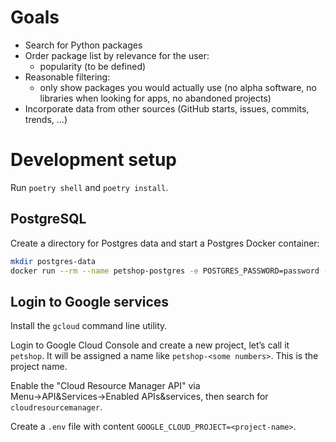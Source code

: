 # Goals

- Search for Python packages
- Order package list by relevance for the user:
  - popularity (to be defined)
- Reasonable filtering:
  - only show packages you would actually use (no alpha software,
    no libraries when looking for apps, no abandoned projects)
- Incorporate data from other sources (GitHub starts, issues, commits,
  trends, ...)

# Development setup

Run `poetry shell` and `poetry install`.

## PostgreSQL

Create a directory for Postgres data and start a Postgres Docker container:

```bash
mkdir postgres-data
docker run --rm --name petshop-postgres -e POSTGRES_PASSWORD=password -p 127.0.0.1:5439:5432 -d -v $PWD/postgresql-data/:/var/lib/postgresql/data postgres:14
```

## Login to Google services

Install the `gcloud` command line utility.

Login to Google Cloud Console and create a new project, let’s call
it `petshop`. It will be assigned a name like `petshop-<some numbers>`.
This is the project name.

Enable the "Cloud Resource Manager API" via Menu→API&Services→Enabled APIs&services, then search for `cloudresourcemanager`.

Create a `.env` file with content `GOOGLE_CLOUD_PROJECT=<project-name>`.
